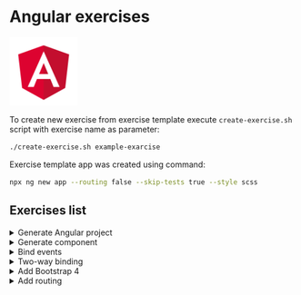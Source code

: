 <!---
<details>
<summary>Summary</summary>

Details
---
</details>
-->

<!---
Exercise format:
- title
  - task
  - project name
  - solution
    - steps
-->
# Angular exercises

<img src="./angular-logo.png" alt="angular-logo" width="120"/>

To create new exercise from exercise template execute `create-exercise.sh` script with exercise name as parameter:

```bash
./create-exercise.sh example-exarcise
```

Exercise template app was created using command:
```bash
npx ng new app --routing false --skip-tests true --style scss
```

## Exercises list

<details>
<summary>Generate Angular project</summary>

**Task**

Generate Angular project:
- without routing
- without component tests
- use SCSS for styling
- use `abc` prefix for components

**Project**: `generate-angular-project`

<details>
<summary>Solution</summary>

```bash
npx ng new app --routing false --skip-tests true --style scss --prefix abc
```
</details>

---
</details>

<!--- -->

<details>
<summary>Generate component</summary>

**Task:** generate component without test files

**Project**: `generate-compent`

<details>
<summary>Solution</summary>

```bash
ng g c user --skip-tests true
```
</details>

---
</details>

<!--- -->

<details>
<summary>Bind events</summary>

**Task**
- create application with text `Default text` and button
- when user clicks on button text should be changed to `Changed text`

**Project**: `bind-events`

<details>
<summary>Solution</summary>

<details>
<summary>Create property in component with default text</summary>

```diff
export class AppComponent {
+ text: string = 'Default text'
}
```
</details>

<details>
<summary>Output property to the template using interpolation</summary>

```diff
+ Text: {{text}}
```
</details>

<details>
<summary>Create method in component that will change text in property</summary>

```diff
export class AppComponent {
...
+ changeText() {
+   this.text = 'Custom text'
+ }
}
```
</details>

<details>
<summary>Create button in template</summary>

```
<button>Change text</button>
```
</details>

<details>
<summary>Bind button's <code>click</code> event to method that changes property value</summary>

```
<button (click)="changeText()">Change text</button>
```
</details>

</details>

---
</details>

<!--- -->

<details>
<summary>Two-way binding</summary>

**Task**
- create application with text `Default text`, input field and button
- text on page and in the input field should be synchronized
  - when user changes text in the input field, text on page should be changed also
- when user clicks on a button, text on page and in input field should be changed to `Default text`
- use banana-syntax for two-way binding

**Project**: `two-way-binding`

<details>
<summary>Solution</summary>

<details>
<summary>Create property in component with default text</summary>

```diff
export class AppComponent {
+ text: string = 'Default text'
}
```
</details>

<details>
<summary>Output property to the template using interpolation</summary>

```diff
+ Text: {{text}}
```
</details>

<details>
<summary>Create method in component that will sets default text to property</summary>

```diff
export class AppComponent {
...
+ setDefaultText() {
+   this.text = 'Default text'
+ }
}
```
</details>

<details>
<summary>Create button in template</summary>

```
<button>Set default text</button>
```
</details>

<details>
<summary>Bind button's <code>click</code> event to method that sets default text to property</summary>

```
<button (click)="setDefaultText()">Set default text</button>
```
</details>

<details>
<summary>Add text field</summary>

```
<input type="text"/>
```
</details>

<details>
<summary>Import <code>FormsModule</code> to use banana-syntax for two-way binding</summary>

```diff
+ import {FormsModule} from '@angular/forms';

@NgModule({
  ...
  imports: [
    BrowserModule,
+   FormsModule
  ],
  ...
})
```
</details>

<details>
<summary>use <code>ngModel</code> directive with input for two-way binding</summary>

```
<input [(ngModel)]="text" type="text"></input>
```
</details>

</details>

---
</details>

<details>
<summary>Add Bootstrap 4</summary>

**Task:** add Bootstrap 4 to project

**Project**: `add-bootstrap-4`

<details>
<summary>Solution</summary>

<details>
<summary>Install dependencies</summary>

```bash
npm i bootstrap@4.5.3 popper.js@1.16.1 jquery@3.5.1
```
</details>

<details>
<summary>Add Bootstrap styles</summary>

Add styles to `angular.json` using path `projects.app.architect.build.options.styles`
```diff
"styles": [
  "src/styles.scss",
+ "./node_modules/bootstrap/dist/css/bootstrap.min.css"
],
```
</details>

<details>
<summary>Add JQuery and Bootstrap scripts</summary>

Add styles to `angular.json` using path `projects.app.architect.build.options.scripts`
```diff
"scripts": [
+ "./node_modules/jquery/dist/jquery.min.js",
+ "./node_modules/bootstrap/dist/js/bootstrap.min.js"
],
```
</details>

</details>

---
</details>

<details>
<summary>Add routing</summary>

**Task:**
- add routing to project
- add a header with links `Home`, `About`
- when user clicks on `Home` link it should be redirected to `Home` component
- when user clicks on `About` link it should be redirected to `About` component
- show list of products on the `Home` page
- when user clicks on the product, `ProductDetails` component with product information should be shown
- create `Product` service to fetch products from it
- add `About` component with `/about` routing
- add `Home` component with `/` routing
  - add child `ProductList` component with `/` routing
  - add child `ProductDetail` component with `/products/:id` routing

**Project**:
- `routing`
- note: `0-start` project was generated without routing:
  ```bash
  npx ng new app --routing false --skip-tests true --style scss
  ```

<details>
<summary>Solution</summary>

<details>
<summary>Add routes configuration to the project</summary>

<details>
<summary>Generate <code>AppRouting</code> module</summary>

```bash
ng g m app-routing --flat true
```
</details>

<details>
<summary>Configure routes in <code>AppRouting</code> module</summary>

```diff
import { NgModule } from '@angular/core';
- import { CommonModule } from '@angular/common';
+ import { Routes, RouterModule } from '@angular/router';
+ const routes: Routes = [];
@NgModule({
- declarations: [],
- imports: [CommonModule]
+ imports: [RouterModule.forRoot(routes)],
+ exports: [RouterModule]
})
export class AppRoutingModule { }
```
</details>

<details>
<summary>Import <code>AppRouting</code> module to <code>App</code> module</summary>


</details>
</details>

<details>
<summary>Create service for persisting products</summary>

```bash
ng g s product
```

```typescript
import {Injectable} from '@angular/core';

class Product {
  id: number
  title: string
  price: number
}

@Injectable({
  providedIn: 'root'
})
export class ProductService {
  private products: Product[] = [
    {id: 1, title: 'car', price: 100},
    {id: 2, title: 'door', price: 10}
  ]

  getAllProducts(): Product[] {
    return [...this.products]
  }

  getProductById(id: number): Product {
    return this.products.find(product => product.id === id)
  }
}
```

</details>

<details>
<summary>Add top level components</summary>

```bash
ng g c home
ng g c about
ng g c product-list
ng g c prosuct-details
```

</details>

<details>
<summary>Add routes to <code>AppRouting</code> module</summary>

**Don't use slashes in `path`**
```typescript
const routes: Routes = [
  {
    path: '',
    component: HomeComponent
  },
  {
    path: 'about',
    component: AboutComponent
  }
]
```
</details>

<details>
<summary>Add router outlet to <code>App</code> component</summary>

```http
<router-outlet></router-outler>
```
</details>

<details>
<summary>Add links to components to <code>App</code> page</summary>

- use slashes
- you can omit `href` attribute
```html
<ul>
  <li><a routerLink="/">Home</a></li>
  <li><a routerLink="/about">About</a></li>
</ul>
```
</details>

<details>
<summary>Add child routes</summary>

```javascript
{
  path: '',
  component: HomeComponent,
  children: [
    {path: '', component: ProductListComponent},
    {path: 'products/:id', component: ProductDetailComponent},
  ]
}
```
</details>


<details>
<summary>List products on the <code>ProductList</code> component</summary>

<details>
<summary>Inject <code>ProductService</code> into <code>ProductList</code> component</summary>

```typescript
constructor(public productService: ProductService) { }
```
</details>

<details>
<summary>Use <code>ProductService</code> to list products</summary>

```html
<ul>
  <li *ngFor="let product of productService.getAllProducts()">
    <a [routerLink]="['/product', product.id]">{{product.title}}</a>
  </li>
</ul>
```
</details>

</details>


</details>

---
</details>
